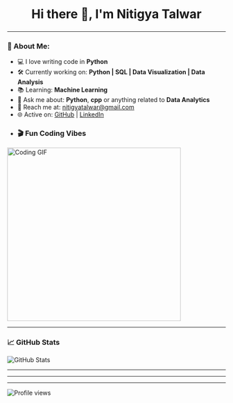 <h1 align="center">Hi there 👋, I'm Nitigya Talwar</h1>
<h3 align="center" A passionate learner!</h3>

---

### 🧠 About Me:

- 💻 I love writing code in **Python** 
- 🛠️ Currently working on: **Python | SQL | Data Visualization | Data Analysis**
- 📚 Learning: **Machine Learning**
- 💬 Ask me about: **Python**, **cpp** or anything related to **Data Analytics**
- 📧 Reach me at: [nitigyatalwar@gmail.com](mailto:nitigyatalwar@gmail.com)
- 🌐 Active on: [GitHub](https://github.com/nitigya23) | [LinkedIn](www.linkedin.com/in/nitigya-talwar-69050328)
- ### 🎬 Fun Coding Vibes

<img src="https://media.giphy.com/media/6FWpozKBgrQD4MZwDC/giphy.gif" width="400" alt="Coding GIF" />

---

### 📈 GitHub Stats

![GitHub Stats](https://github-readme-stats.vercel.app/api?username=nitigya23&show_icons=true&theme=radical)

---



---


---

![Profile views](https://komarev.com/ghpvc/?username=nitigya23&color=blue)


